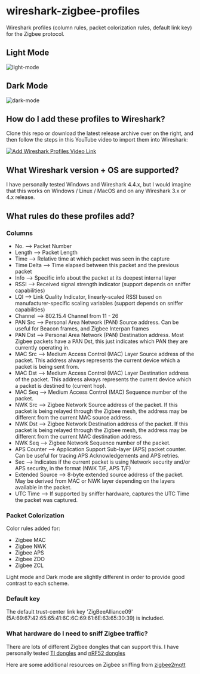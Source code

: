 # wireshark-zigbee-profiles
Wireshark profiles (column rules, packet colorization rules, default link key) for the Zigbee protocol.

## Light Mode

![light-mode](https://github.com/user-attachments/assets/87725e63-f6db-485c-83a1-6d9769d76383)

## Dark Mode

![dark-mode](https://github.com/user-attachments/assets/c958fed3-a275-487c-a9f4-24f78979b681)

## How do I add these profiles to Wireshark?

Clone this repo or download the latest release archive over on the right, and then follow the steps in this YouTube video to import them into Wireshark:

[![Add Wireshark Profiles Video Link](https://img.youtube.com/vi/MIKIllyMhKM/0.jpg)](https://www.youtube.com/watch?v=MIKIllyMhKM)

## What Wireshark version + OS are supported?

I have personally tested Windows and Wireshark 4.4.x, but I would imagine that this works on Windows / Linux / MacOS and on any Wireshark 3.x or 4.x release.

## What rules do these profiles add?

### Columns
* No. --> Packet Number
* Length --> Packet Length
* Time --> Relative time at which packet was seen in the capture
* Time Delta --> Time elapsed between this packet and the previous packet
* Info --> Specific info about the packet at its deepest internal layer
* RSSI --> Received signal strength indicator (support depends on sniffer capabilities)
* LQI --> Link Quality Indicator, linearly-scaled RSSI based on manufacturer-specific scaling variables (support depends on sniffer capabilities)
* Channel --> 802.15.4 Channel from 11 - 26
* PAN Src --> Personal Area Network (PAN) Source address. Can be useful for Beacon frames, and Zigbee Interpan frames
* PAN Dst --> Personal Area Network (PAN) Destination address. Most Zigbee packets have a PAN Dst, this just indicates which PAN they are currently operating in.
* MAC Src --> Medium Access Control (MAC) Layer Source address of the packet. This address always represents the current device which a packet is being sent from.
* MAC Dst --> Medium Access Control (MAC) Layer Destination address of the packet. This address always represents the current device which a packet is destined to (current hop).
* MAC Seq --> Medium Access Control (MAC) Sequence number of the packet.
* NWK Src --> Zigbee Network Source address of the packet. If this packet is being relayed through the Zigbee mesh, the address may be different from the current MAC source address.
* NWK Dst --> Zigbee Network Destination address of the packet. If this packet is being relayed through the Zigbee mesh, the address may be different from the current MAC destination address.
* NWK Seq --> Zigbee Network Sequence number of the packet.
* APS Counter --> Application Support Sub-layer (APS) packet counter. Can be useful for tracing APS Acknowledgements and APS retries.
* Sec --> Indicates if the current packet is using Network security and/or APS security, in the format (NWK T/F, APS T/F)
* Extended Source --> 8-byte extended source address of the packet. May be derived from MAC or NWK layer depending on the layers available in the packet.
* UTC Time --> If supported by sniffer hardware, captures the UTC Time the packet was captured.

### Packet Colorization

Color rules added for:
* Zigbee MAC
* Zigbee NWK
* Zigbee APS
* Zigbee ZDO
* Zigbee ZCL

Light mode and Dark mode are slightly different in order to provide good contrast to each scheme.

### Default key

The default trust-center link key 'ZigBeeAlliance09' (5A:69:67:42:65:65:41:6C:6C:69:61:6E:63:65:30:39) is included.

### What hardware do I need to sniff Zigbee traffic?

There are lots of different Zigbee dongles that can support this. I have personally tested [TI dongles](https://e2e.ti.com/support/wireless-connectivity/zigbee-thread-group/zigbee-and-thread/f/zigbee-thread-forum/699648/faq-zigbee-packet-sniffing-solutions) and [nRF52 dongles](https://docs.nordicsemi.com/bundle/ug_sniffer_802154/page/UG/sniffer_802154/intro_802154.html)

Here are some additional resources on Zigbee sniffing from [zigbee2mqtt](https://www.zigbee2mqtt.io/advanced/zigbee/04_sniff_zigbee_traffic.html)
